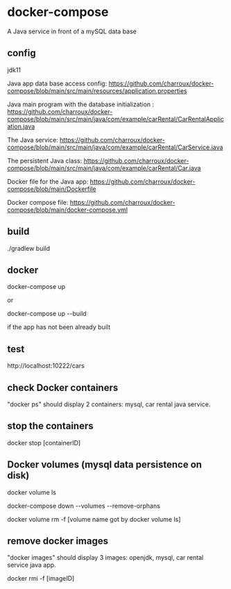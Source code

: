 # docker-compose

A Java service in front of a mySQL data base

## config

jdk11

Java app data base access config: https://github.com/charroux/docker-compose/blob/main/src/main/resources/application.properties

Java main program with the database initialization : https://github.com/charroux/docker-compose/blob/main/src/main/java/com/example/carRental/CarRentalApplication.java

The Java service: https://github.com/charroux/docker-compose/blob/main/src/main/java/com/example/carRental/CarService.java

The persistent Java class: https://github.com/charroux/docker-compose/blob/main/src/main/java/com/example/carRental/Car.java

Docker file for the Java app: https://github.com/charroux/docker-compose/blob/main/Dockerfile

Docker compose file: https://github.com/charroux/docker-compose/blob/main/docker-compose.yml



## build

./gradlew build

## docker

docker-compose up
 
or 

docker-compose up --build

if the app has not been already built

## test

http://localhost:10222/cars

## check Docker containers

"docker ps" should display 2 containers: mysql, car rental java service.

## stop the containers

docker stop [containerID] 

## Docker volumes (mysql data persistence on disk)

docker volume ls

docker-compose down --volumes --remove-orphans  

docker volume rm -f [volume name got by docker volume ls]

## remove docker images

"docker images" should display 3 images: openjdk, mysql, car rental service java app.

docker rmi -f [imageID]

